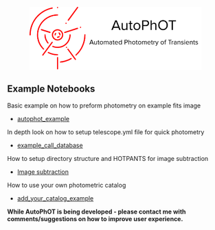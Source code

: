 <p align="center">
  <img src=https://github.com/Astro-Sean/autophot/blob/master/logo.png>
</p>


## Example Notebooks
Basic example on how to preform photometry on example fits image
*  [autophot_example](https://github.com/Astro-Sean/autophot/blob/master/example_notebooks/autophot_example.ipynb)

In depth look on how to setup telescope.yml file for quick photometry
* [example_call_database](https://github.com/Astro-Sean/autophot/blob/master/example_notebooks/example_call_database.ipynb)

How to setup directory structure and HOTPANTS for image subtraction
* [Image subtraction](https://github.com/Astro-Sean/autophot/blob/master/example_notebooks/Template%20Subtraction%20Example.ipynb)

How to use your own photometric catalog
* [add_your_catalog_example](https://github.com/Astro-Sean/autophot/blob/master/example_notebooks/add_your_catalog_example.ipynb)


**While AutoPhOT is being developed - please contact me with comments/suggestions on how to improve user experience.**
